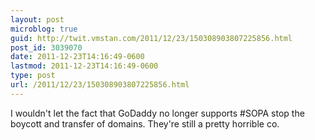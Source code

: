 ```yaml
---
layout: post
microblog: true
guid: http://twit.vmstan.com/2011/12/23/150308903807225856.html
post_id: 3039070
date: 2011-12-23T14:16:49-0600
lastmod: 2011-12-23T14:16:49-0600
type: post
url: /2011/12/23/150308903807225856.html
---
```

I wouldn't let the fact that GoDaddy no longer supports #SOPA stop the boycott and transfer of domains. They're still a pretty horrible co.

